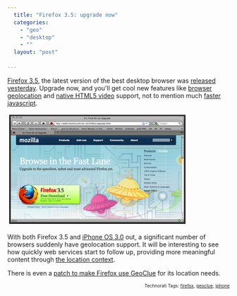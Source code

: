 ```yaml
---
  title: "Firefox 3.5: upgrade now"
  categories: 
    - "geo"
    - "desktop"
    - ""
  layout: "post"

---
```

<p>
<a href="http://www.mozilla.com/en-US/firefox/upgrade.html">Firefox 3.5</a>, the latest version of the best desktop browser was <a href="http://www.mozilla.com/en-US/firefox/3.5/releasenotes/">released yesterday</a>. Upgrade now, and you'll get cool new features like <a href="http://bergie.iki.fi/blog/browser_geolocation_without_gps-quite_accurate_enough/">browser geolocation</a> and <a href="https://developer.mozilla.org/en/Using_audio_and_video_in_Firefox">native HTML5 video</a> support, not to mention much <a href="http://www.mozilla.com/en-US/firefox/performance/">faster javascript</a>.
</p><p>
<img src="/files/firefox-35-upgrade.jpg" height="245" width="398" border="1" hspace="4" vspace="4" alt="Firefox 3.5" title="Firefox 3.5" />
</p><p>
With both Firefox 3.5 and <a href="http://conceptdev.blogspot.com/2009/06/iphone-os-30-safari-geolocation.html">iPhone OS 3.0</a> out, a significant number of browsers suddenly have geolocation support. It will be interesting to see how quickly web services start to follow up, providing more meaningful content through <a href="http://worrydream.com/MagicInk/#inferring_context_from_the_environment">the location context</a>.
</p><p>
There is even a <a href="https://bugzilla.mozilla.org/show_bug.cgi?id=485472">patch to make Firefox use GeoClue</a> for its location needs.
</p>
<!-- technorati tags start --><p style="text-align:right;font-size:10px;">Technorati Tags: <a href="http://www.technorati.com/tag/firefox" rel="tag">firefox</a>, <a href="http://www.technorati.com/tag/geoclue" rel="tag">geoclue</a>, <a href="http://www.technorati.com/tag/iphone" rel="tag">iphone</a></p><!-- technorati tags end -->